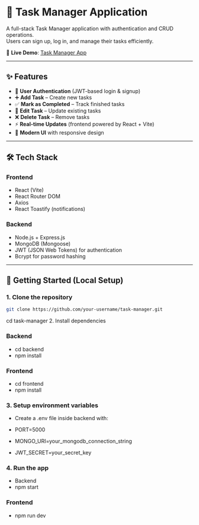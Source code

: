 # 📝 Task Manager Application

A full-stack Task Manager application with authentication and CRUD operations.  
Users can sign up, log in, and manage their tasks efficiently.  

🔗 **Live Demo**: [Task Manager App](https://task-manager-one-silk.vercel.app)

---

## ✨ Features

- 🔐 **User Authentication** (JWT-based login & signup)
- ➕ **Add Task** – Create new tasks
- ✅ **Mark as Completed** – Track finished tasks
- 📝 **Edit Task** – Update existing tasks
- ❌ **Delete Task** – Remove tasks
- ⚡ **Real-time Updates** (frontend powered by React + Vite)
- 🎨 **Modern UI** with responsive design

---

## 🛠 Tech Stack

### Frontend
- React (Vite)
- React Router DOM
- Axios
- React Toastify (notifications)

### Backend
- Node.js + Express.js
- MongoDB (Mongoose)
- JWT (JSON Web Tokens) for authentication
- Bcrypt for password hashing

---

## 🚀 Getting Started (Local Setup)

### 1. Clone the repository
```bash
git clone https://github.com/your-username/task-manager.git
``` 
cd task-manager
2. Install dependencies
### Backend
- cd backend
- npm install
### Frontend
- cd frontend
- npm install

### 3. Setup environment variables

- Create a .env file inside backend with:

- PORT=5000
- MONGO_URI=your_mongodb_connection_string
- JWT_SECRET=your_secret_key

### 4. Run the app
- Backend
- npm start

### Frontend
- npm run dev
